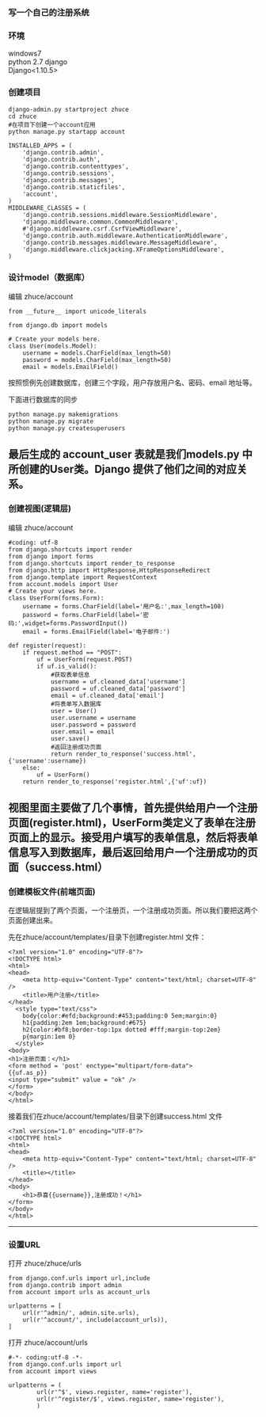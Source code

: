 ### 写一个自己的注册系统
### 环境   
windows7   
python 2.7  django  
Django<1.10.5>  
### 创建项目
```
django-admin.py startproject zhuce
cd zhuce
#在项目下创建一个account应用
python manage.py startapp account
```
```
INSTALLED_APPS = (
    'django.contrib.admin',
    'django.contrib.auth',
    'django.contrib.contenttypes',
    'django.contrib.sessions',
    'django.contrib.messages',
    'django.contrib.staticfiles',
    'account',
)
MIDDLEWARE_CLASSES = (
    'django.contrib.sessions.middleware.SessionMiddleware',
    'django.middleware.common.CommonMiddleware',
    #'django.middleware.csrf.CsrfViewMiddleware',
    'django.contrib.auth.middleware.AuthenticationMiddleware',
    'django.contrib.messages.middleware.MessageMiddleware',
    'django.middleware.clickjacking.XFrameOptionsMiddleware',
)
```
### 设计model（数据库）
编辑 zhuce/account
```
from __future__ import unicode_literals

from django.db import models

# Create your models here.
class User(models.Model):
    username = models.CharField(max_length=50)
    password = models.CharField(max_length=50)
    email = models.EmailField()
```
按照惯例先创建数据库，创建三个字段，用户存放用户名、密码、email 地址等。

下面进行数据库的同步
```
python manage.py makemigrations
python manage.py migrate
python manage.py createsuperusers
```
最后生成的 account_user 表就是我们models.py 中所创建的User类。Django 提供了他们之间的对应关系。
---
### 创建视图(逻辑层)
编辑 zhuce/account
```
#coding: utf-8
from django.shortcuts import render
from django import forms
from django.shortcuts import render_to_response
from django.http import HttpResponse,HttpResponseRedirect
from django.template import RequestContext
from account.models import User
# Create your views here.
class UserForm(forms.Form):
    username = forms.CharField(label='用户名:',max_length=100)
    password = forms.CharField(label='密码:',widget=forms.PasswordInput())
    email = forms.EmailField(label='电子邮件:')

def register(request):
    if request.method == "POST":
        uf = UserForm(request.POST)
        if uf.is_valid():
            #获取表单信息
            username = uf.cleaned_data['username']
            password = uf.cleaned_data['password']
            email = uf.cleaned_data['email']
            #将表单写入数据库
            user = User()
            user.username = username
            user.password = password
            user.email = email
            user.save()
            #返回注册成功页面
            return render_to_response('success.html',{'username':username})
    else:
        uf = UserForm()
    return render_to_response('register.html',{'uf':uf})
```
视图里面主要做了几个事情，首先提供给用户一个注册页面(register.html)，UserForm类定义了表单在注册页面上的显示。接受用户填写的表单信息，然后将表单信息写入到数据库，最后返回给用户一个注册成功的页面（success.html）
---
### 创建模板文件(前端页面)
在逻辑层提到了两个页面，一个注册页，一个注册成功页面。所以我们要把这两个页面创建出来。

先在zhuce/account/templates/目录下创建register.html 文件：
```
<?xml version="1.0" encoding="UTF-8"?>
<!DOCTYPE html>
<html>
<head>
    <meta http-equiv="Content-Type" content="text/html; charset=UTF-8" />
    <title>用户注册</title>
</head>
  <style type="text/css">
    body{color:#efd;background:#453;padding:0 5em;margin:0}
    h1{padding:2em 1em;background:#675}
    h2{color:#bf8;border-top:1px dotted #fff;margin-top:2em}
    p{margin:1em 0}
  </style>
<body>
<h1>注册页面：</h1>
<form method = 'post' enctype="multipart/form-data">
{{uf.as_p}}
<input type="submit" value = "ok" />
</form>
</body>
</html>
```
接着我们在zhuce/account/templates/目录下创建success.html 文件
```
<?xml version="1.0" encoding="UTF-8"?>
<!DOCTYPE html>
<html>
<head>
    <meta http-equiv="Content-Type" content="text/html; charset=UTF-8" />
    <title></title>
</head>
<body>
    <h1>恭喜{{username}},注册成功！</h1>
</form>
</body>
</html>
```
---
### 设置URL
打开 zhuce/zhuce/urls
```
from django.conf.urls import url,include
from django.contrib import admin
from account import urls as account_urls

urlpatterns = [
    url(r'^admin/', admin.site.urls),
    url(r'^account/', include(account_urls)),
]
```
打开 zhuce/account/urls
```
#-*- coding:utf-8 -*-
from django.conf.urls import url
from account import views

urlpatterns = (
        url(r'^$', views.register, name='register'),
        url(r'^register/$', views.register, name='register'),
        )
```

